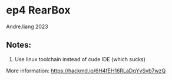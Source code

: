 # ep4 RearBox 
Andre.liang 2023

## Notes:
1. Use linux toolchain instead of cude IDE (which sucks)

More information: https://hackmd.io/6H4fEH16RLaDqYvSvb7wzQ